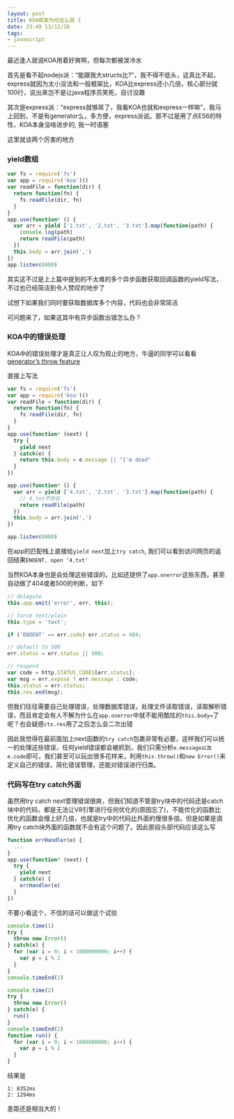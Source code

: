 ```yaml
---
layout: post
title: KOA框架为何这么屌 1
date: 23:49 13/12/28
tags:
- javascript
---
```


最近逢人就说KOA用着好爽啊，但每次都被泼冷水

首先是看不起nodejs派：“能跟我大structs比?”，我不得不低头，这真比不起，express就因为太小没法和一般框架比，KOA比express还小几倍，核心部分就100行，说出来岂不是让java程序员笑死，自讨没趣

其次是express派：“express就够屌了，我看KOA也就和express一样嘛”，我马上回到，不是有generator么，多方便，express派说。那不过是用了点ES6的特性，KOA本身没啥进步的, 我一时语塞

这里就谈两个厉害的地方

### yield数组

```javascript
var fs = require('fs')
var app = require('koa')()
var readFile = function(dir) {
  return function(fn) {
    fs.readFile(dir, fn)
  }
}
app.use(function* () {
  var arr = yield ['1.txt', '2.txt', '3.txt'].map(function(path) {
    console.log(path)
    return readFile(path)
  })
  this.body = arr.join(',')
})
app.listen(8000)
```

其实这不过是上上篇中提到的不太难的多个异步函数获取回调函数的yield写法，不过也已经简洁到令人赞叹的地步了

试想下如果我们同时要获取数据库多个内容，代码也会非常简洁

可问题来了，如果这其中有异步函数出错怎么办？

### KOA中的错误处理

KOA中的错误处理才是真正让人叹为观止的地方，牛逼的同学可以看看[generator’s throw feature](http://wiki.ecmascript.org/doku.php?id=harmony:generators#methodthrow)

直接上写法

```javascript
var fs = require('fs')
var app = require('koa')()
var readFile = function(dir) {
  return function(fn) {
    fs.readFile(dir, fn)
  }
}
app.use(function* (next) {
  try {
    yield next
  } catch(e) {
    return this.body = e.message || "I'm dead"
  }
})

app.use(function* () {
  var arr = yield ['4.txt', '2.txt', '3.txt'].map(function(path) {
    // 4.txt不存在
    return readFile(path)
  })
  this.body = arr.join(',')
})

app.listen(8000)
```

在app的匹配栈上直接给`yield next`加上`try catch`, 我们可以看到访问网页的返回结果`ENOENT, open '4.txt'`

当然KOA本身也是会处理这些错误的，比如还提供了`app.onerror`这些东西，甚至自动做了404或者500的判断，如下

```javascript
// delegate
this.app.emit('error', err, this);

// force text/plain
this.type = 'text';

if ('ENOENT' == err.code) err.status = 404;

// default to 500
err.status = err.status || 500;

// respond
var code = http.STATUS_CODES[err.status];
var msg = err.expose ? err.message : code;
this.status = err.status;
this.res.end(msg);
```

但我们往往需要自己处理错误，处理数据库错误，处理文件读取错误，读取解析错误，而且肯定会有人不解为什么在`app.onerror`中就不能用酷炫的`this.body=`了呢？也会疑惑`ctx.res`用了之后怎么会二次出错

因此我觉得在最前面加上next函数的`try catch`包裹非常有必要，这样我们可以统一的处理这些错误，任何yield错误都会被抓到，我们只需分析`e.message以及e.code`即可，我们甚至可以玩出很多花样来，利用`this.throw()`和`new Error()`来定义自己的错误，简化错误管理，还能对错误进行归类。

### 代码写在try catch外面

虽然用try catch next管理错误很爽，但我们知道不管是try块中的代码还是catch块中的代码，都是无法让V8引擎进行任何优化的(原因忘了)，不能优化的函数比优化的函数会慢上好几倍，也就是try中的代码比外面的慢很多倍。但是如果是调用try catch块外面的函数就不会有这个问题了。因此那段头部代码应该这么写

```javascript
function errHandler(e) {
  ...
}
app.use(function* (next) {
  try {
    yield next
  } catch(e) {
    errHandler(e)
  }
})
```

不要小看这个，不信的话可以做这个试验

```javascript
console.time(1)
try {
  throw new Error()
} catch(e) {
  for (var i = 0; i < 1000000000; i++) {
    var p = i % 2
  }
}
console.timeEnd(1)

console.time(2)
try {
  throw new Error()
} catch(e) {
  run()
}
console.timeEnd(2)
function run() {
  for (var i = 0; i < 1000000000; i++) {
    var p = i % 2
  }
}
```

结果是

```
1: 8352ms
2: 1294ms
```

差距还是相当大的！
